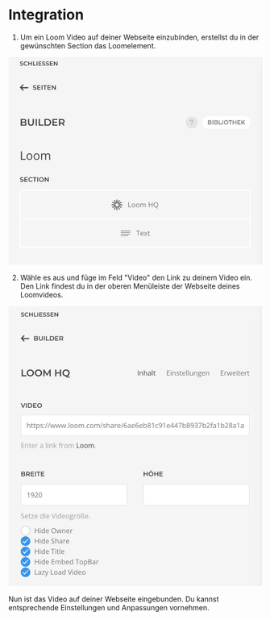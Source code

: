 # Integration

1. Um ein Loom Video auf deiner Webseite einzubinden, erstellst du in der gewünschten Section das Loomelement.

![Loom_Element.jpeg](../../assets/JPEG/Loom/Loom_Element.jpeg)

2. Wähle es aus und füge im Feld "Video" den Link zu deinem Video ein. Den Link findest du in der oberen Menüleiste der Webseite deines Loomvideos.

![Loom_Link.jpeg](../../assets/JPEG/Loom/Loom_Link.jpeg)

Nun ist das Video auf deiner Webseite eingebunden. Du kannst entsprechende Einstellungen und Anpassungen vornehmen.
